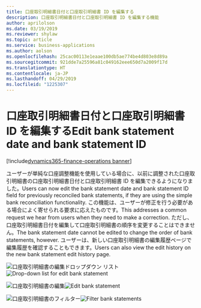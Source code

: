 ```yaml
---
title: 口座取引明細書日付と口座取引明細書 ID を編集する
description: 口座取引明細書日付と口座取引明細書 ID を編集する機能
author: aprilolson
ms.date: 03/19/2019
ms.reviewer: shylaw
ms.topic: article
ms.service: business-applications
ms.author: aolson
ms.openlocfilehash: 25cac00113e1eaae100db5ae774be4d803e8d89a
ms.sourcegitcommit: 921dde7a25596a81c049162eee650d7a2009f17d
ms.translationtype: HT
ms.contentlocale: ja-JP
ms.lasthandoff: 04/29/2019
ms.locfileid: "1225307"
---
```

#  <a name="edit-bank-statement-date-and-bank-statement-id"></a><span data-ttu-id="c342b-103">口座取引明細書日付と口座取引明細書 ID を編集する</span><span class="sxs-lookup"><span data-stu-id="c342b-103">Edit bank statement date and bank statement ID</span></span>
[!include[dynamics365-finance-operations banner](../includes/dynamics365-finance-operations.md)]


<span data-ttu-id="c342b-104">ユーザーが単純な口座調整機能を使用している場合に、以前に調整された口座取引明細書の口座取引明細書日付と口座取引明細書 ID を編集できるようになりました。</span><span class="sxs-lookup"><span data-stu-id="c342b-104">Users can now edit the bank statement date and bank statement ID field for previously reconciled bank statements, if they are using the simple bank reconciliation functionality.</span></span> <span data-ttu-id="c342b-105">この機能は、ユーザーが修正を行う必要がある場合によく寄せられる要求に応えたものです。</span><span class="sxs-lookup"><span data-stu-id="c342b-105">This addresses a common request we hear from users when they need to make a correction.</span></span> <span data-ttu-id="c342b-106">ただし、口座取引明細書日付を編集して口座取引明細書の順序を変更することはできません。</span><span class="sxs-lookup"><span data-stu-id="c342b-106">The bank statement date cannot be edited to change the order of bank statements, however.</span></span> <span data-ttu-id="c342b-107">ユーザーは、新しい口座取引明細書の編集履歴ページで編集履歴を確認することもできます。</span><span class="sxs-lookup"><span data-stu-id="c342b-107">Users can also view the edit history on the new bank statement edit history page.</span></span>

<span data-ttu-id="c342b-108">![口座取引明細書の編集ドロップダウン リスト](media/Bank1.png "口座取引明細書の編集ドロップダウン リスト")</span><span class="sxs-lookup"><span data-stu-id="c342b-108">![Drop-down list for edit bank statement](media/Bank1.png "Drop-down list for edit bank statement")</span></span>

<span data-ttu-id="c342b-109">![口座取引明細書の編集](media/Bank2.png "口座取引明細書の編集")</span><span class="sxs-lookup"><span data-stu-id="c342b-109">![Edit bank statement](media/Bank2.png "Edit bank statement")</span></span>

<span data-ttu-id="c342b-110">![口座取引明細書のフィルター](media/Bank3.png "口座取引明細書のフィルター")</span><span class="sxs-lookup"><span data-stu-id="c342b-110">![Filter bank statements](media/Bank3.png "Filter bank statements")</span></span>
